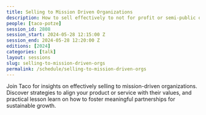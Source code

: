 ```yaml
---
title: Selling to Mission Driven Organizations
description: How to sell effectively to not for profit or semi-public organizations.
people: [taco-potze]
session_id: 2808
session_start: 2024-05-28 12:15:00 Z
session_end: 2024-05-28 12:20:00 Z
editions: [2024]
categories: [talk]
layout: sessions
slug: selling-to-mission-driven-orgs
permalink: /schedule/selling-to-mission-driven-orgs
---
```


Join Taco for insights on effectively selling to mission-driven organizations. Discover strategies to align your 
product or service with their values, and practical lesson learn on how to foster meaningful partnerships for 
sustainable growth.
